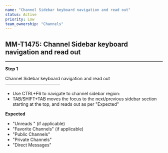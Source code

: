 ```yaml
---
name: "Channel Sidebar keyboard navigation and read out"
status: Active
priority: Low
team_ownership: "Channels"
---
```


## MM-T1475: Channel Sidebar keyboard navigation and read out

---

**Step 1**

Channel Sidebar keyboard navigation and read out\
–––––––––––––––––––––––––

- Use CTRL+F6 to navigate to channel sidebar region:
- TAB/SHIFT+TAB moves the focus to the next/previous sidebar section starting at the top, and reads out as per "Expected"

**Expected**

- "Unreads " (if applicable)
- "Favorite Channels" (if applicable)
- "Public Channels"
- "Private Channels"
- "Direct Messages"

